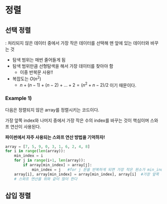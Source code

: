 # 정렬
## 선택 정렬
: 처리되지 않은 데이터 중에서 가장 작은 데이터를 선택해 맨 앞에 있는 데이터와 바꾸는 것

- 탐색 범위는 매번 줄어들게 됨
- 탐색 범위만큼 선형탐색을 해서 가장 데이터를 찾아야 함
  + 이중 반복문 사용!!
- 복잡도는 $O(n^2)$
  + $n + (n-1) + (n-2) + ... + 2 = (n^2 + n - 2)/2$ 이기 때문이다.

### Example 1)

다음은 정렬되지 않은 array를 정렬시키는 코드이다.

가장 앞쪽 index와 나머지 중에서 가장 작은 수의 index를 바꾸는 것이 핵심이며 스와프 연산이 사용된다.

**파이썬에서 자주 사용되는 스와프 연산 방법을 기억하자!**

```python
array = [7, 5, 9, 0, 3, 1, 6, 2, 4, 8]
for i in range(len(array)):
    min_index = i
    for j in range(i+1, len(array)):
        if array[min_index] > array[j]:
            min_index = j   #for j 문을 반복하게 되면 가장 작은 원소가 min_index에 담기게 됨
    array[i], array[min_index] = array[min_index], array[i]  #가장 앞쪽 원소와 가장 작은 원소의 위치 바꾸기
    # 스와프 연산을 위와 같이 많이 한다
```

## 삽입 정렬

